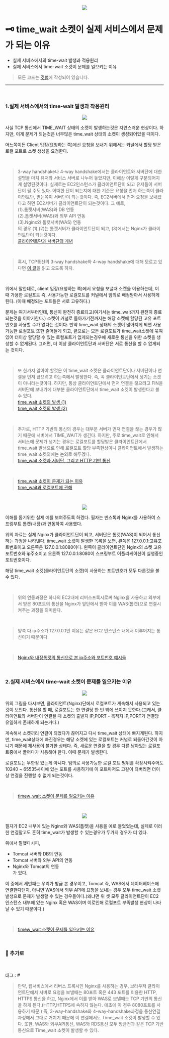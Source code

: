 <p align="center">
<img src="https://user-images.githubusercontent.com/59492312/160971578-134ca0b8-a60e-4152-bb08-938f247966d8.png">
</p>

# 🗝 time_wait 소켓이 실제 서비스에서 문제가 되는 이유

* 실제 서비스에서의 time-wait 발생과 적용원리
* 실제 서비스에서 time-wait 소켓이 문제를 일으키는 이유

> 모든 코드는 [깃헙](https://github.com/sooolog/dev-spring-springboot)에 작성되어 있습니다.

* * *

<br>



### 1.실제 서비스에서의 time-wait 발생과 작용원리

<p align="center">
<img src="https://user-images.githubusercontent.com/59492312/154788409-5bb4fd57-b393-4b59-b8d0-37ad4783ab36.png">
</p>

사실 TCP 통신에서 TIME_WAIT 상태의 소켓이 발생하는것은 자연스러운 현상이다.
하지만, 이게 문제가 되는것은 너무많은 time_wait 상태의 소켓이 생성되어있을 때이다.

어느쪽이든 Client 입장(요청하는 쪽)에선 요청을 보내기 위해서는 커널에서 할당 받은 
로컬 포트로 소켓 생성을 요청한다.

<br>

> 3-way handshake나 4-way handshake에서는 클라이언트와 서버단에 대한 설명을 마치 유저와 서비스 서버로 나누어 놓았지만, 이해상
> 이렇게 구분되어지게 설명된것이다. 실제로는 EC2인스턴스가 클라이언트단이 되고 유저들이 서버단이 될 수도 있다. 어떠한 단이 되는지에 대한
> 기준은 요청을 먼저 하는쪽이 클라이언트단, 받는쪽이 서버단이 되는것이다. 즉, EC2서버에서 먼저 요청을 보내겠다고 하면 EC2서버가 클라이언트단이 되는것이다. 
> 그 예로,      
> (1).톰캣서버(WAS)와 DB 연동     
> (2).톰캣서버(WAS)와 외부 API 연동        
> (3).Nginx와 톰캣서버(WAS) 연동    
> 의 경우 (1),(2)는 톰캣서버가 클라이언트단이 되고, (3)에서는 Nginx가 클라이언트단이 되는것이다.   
> [클라이언트단과 서버단의 개념](https://jojoldu.tistory.com/319)

<br>

> 혹시, TCP통신의 3-way handshake와 4-way handshake에 대해 모르고 있다면 [이 글](https://sooolog.dev/TCP-%ED%86%B5%EC%8B%A0%EA%B3%BC-3-way,4-way-handshake-%EA%B7%B8%EB%A6%AC%EA%B3%A0-time_wait-%EC%86%8C%EC%BC%93%EC%9D%98-%EA%B0%9C%EB%85%90/)을 읽고 오도록 하자.     

<br>

위에서 말한데로, client 입장(요청하는 쪽)에서 요청을 보낼때 소켓을 이용하는데, 
이 때 가용한 로컬포트 즉, 사용가능한 로컬포트를 커널에서 임의로 배정받아서 사용하게 된다.
(이때 배정되는 포트들은 서로 고유하다.)

문제는 여기서부터인데, 통신이 완전히 종료되고(여기서는 time_wait까지 완전히 종료되는것을 이야기한다.) 소켓이
커널로 돌아가기전까지는 해당 소켓에 할당된 고유 포트번호를 사용할 수가 없다는 것이다. 만약 time_wait 상태의 소켓이 많아지게 되면
사용가능한 로컬포트 또한 줄어들게 되고, 끝으로는 모든 로컬포트가 time_wait소켓에 묶여있어 더이상 할당할 수 있는
로컬포트가 없게되는경우에 새로운 통신을 위한 소켓을 생성할 수 없게된다. 그러면, 더 이상 클라이언트단과 서버단은 서로 통신을
할 수 없게되는 것이다.

<br>

> 또 한가지 알아야 할것은 이 time_wait 소켓은 클라이언트단이나 서버단이나 연결을 먼저 끊으려고 하는쪽에서
> 발생한다. 즉, 꼭 클라이언트단에서 생기는 소켓이 아니라는것이다. 하지만, 통상 클라이언트단에서 먼저 연결을 끊으려고 
> FIN을 서버단에 보내기에 대부분 클라이언트단에서 time_wait 소켓이 발생한다고 볼 수 있다.      
> [time_wait 소켓의 발생 (1)](https://puzzle-puzzle.tistory.com/entry/TIMEWAIT-%EC%86%8C%EC%BC%93%EC%9D%B4-%EC%84%9C%EB%B9%84%EC%8A%A4%EC%97%90-%EB%AF%B8%EC%B9%98%EB%8A%94-%EC%98%81%ED%96%A5)    
> [time_wait 소켓의 발생 (2)](https://jojoldu.tistory.com/319)

<br>

> 추가로, HTTP 기반의 통신의 경우는 대부분 서버가 먼저 연결을 끊는 경우가 많기 때문에 서버에서 TIME_WAIT가 생긴다.
> 하지만, 주로 time_wait로 인해서 서비스에 문제가 생기는 경우는 로컬포트를 할당받은 클라이언트단에서 time_wait 발생으로
> 인해 로컬포트 할당 부족현상이니 클라이언트에서 발생하는 time_wait 소켓외에는 논외로 해두겠다.     
> [time_wait 소켓과 서버단, 그리고 HTTP 기반 통신](https://m.blog.naver.com/PostView.naver?isHttpsRedirect=true&blogId=hanajava&logNo=221937962269)

<br>

> [time_wait 소켓이 문제가 되는 이유](https://jojoldu.tistory.com/319)     
> [time_wait과 로컬포트에 관해](https://m.blog.naver.com/PostView.naver?isHttpsRedirect=true&blogId=hanajava&logNo=221937962269)

<br>

<p align="center">
<img src="https://user-images.githubusercontent.com/59492312/156504161-6c477067-119e-43c2-9127-764c9fb963da.png">
</p>

이해를 돕기위한 실제 예를 보여주도록 하겠다. 필자는 빈스톡과 Nginx를 사용하여 스프링부트 톰캣(내장)과
연동하여 사용했다.

위의 자료는 실제 Nginx가 클라이언트단이 되고, 서버단은 톰캣(WAS)이 되어서 통신하는 과정을 나타낸다.
time_wait 소켓이 발생한 목록을 보면, 왼쪽은 127.0.0.1:고유포트번호이고 오른쪽은 127.0.0.1:8080이다. 
왼쪽이 클라이언트단인 Nginx의 소켓 고유 포트번호와 ip주소이고 오른쪽 127.0.0.1:8080이 스프링부트 어플리케이션이 
실행중인 포트번호이다.

해당 time_wait 소켓(클라이언트단의 소켓)이 사용하는 포트번호가 모두 다른것을 볼 수 있다.

<br>

> 위의 연동과정은 하나의 EC2내에 리버스프록시로써 Nginx을 사용하고 외부에서 받은 80포트의 통신을
> Nginx가 앞단에서 받아 이를 WAS(톰캣)으로 연결시켜주는 과정을 의미한다.

<br>

> 양쪽 다 ip주소가 127.0.0.1인 이유는 같은 EC2 인스턴스 내에서 이루어지는 통신이기 때문이다.

<br>

> [Nginx와 내장톰캣의 통신으로 본 ip주소와 포트번호 예시들](https://jojoldu.tistory.com/319)

<br>




### 2.실제 서비스에서 time-wait 소켓이 문제를 일으키는 이유

<p align="center">
<img src="https://user-images.githubusercontent.com/59492312/156504161-6c477067-119e-43c2-9127-764c9fb963da.png">
</p>

위의 그림을 다시보면, 클라이언트(Nginx)단에서 로컬포트가 계속해서 사용되고 있는것이 보인다.
통신을 할 때, 로컬포트는 한 연결당 한 번 밖에 쓰이지 못한다.(그래서, 클라이언트와 서버단이 연결될 때
소켓의 출발지 IP,PORT - 목적지 IP,PORT가 연결당 유일하게 존재하게 되는거다.)

계속해서 소켓끼리 연결이 되었다가 끊어지고 다시 time_wait 상태에 빠지게된다. 하지만, time_wait상태에
빠진경우는 해당 소켓에 있는 로컬포트는 커널로 되돌아간것이 아니기 때문에 재사용이 불가한 상태다. 즉, 새로운
연결을 할 경우 다른 남아있는 로컬포트중에서 끌어다가 사용해야 한다. 이때 문제가 발생한다.

로컬포트는 무한정 있는게 아니다. 임의로 사용가능한 로컬 포트 범위를 확장시켜주어도
10240 ~ 65535사이에 있는 포트를 사용하기에 이 포트마저도 고갈이 되버리면 더이상
연결을 진행할 수 없게 되는것이다.

<br>

> [timew_wait 소켓이 문제를 일으키는 이유](https://jojoldu.tistory.com/319?category=777282)

<br>

<p align="center">
<img src="https://user-images.githubusercontent.com/59492312/160988751-4735b191-b6c4-40be-8d60-73adae1b15a7.png">
</p>

필자가 EC2 내부에 있는 Nginx와 WAS(톰캣)을 사용을 예로 들었었는데,
실제로 이러한 연결말고도 흔히 time_wait가 발생할 수 있는경우가 두가지
경우가 더 있다.

위에서 말했다시피,    
* Tomcat 서버와 DB의 연동
* Tomcat 서버와 외부 API의 연동
* Nginx와 Tomcat의 연동    
가 있다.

이 중에서 세번째는 우리가 방금 본 경우이고, Tomcat 즉, WAS에서 데이터베이스에 연결한다던지,
아니면 WAS에서 외부 API에 요청을 보내는 경우 모두 time_wait 소켓 발생으로 문제가 발생할 수 있는
경우들이다.(왜냐면 위 셋 모두 클라이언트단이 EC2 인스턴스 내부에 있는 Nginx 혹은 WAS이며 이로인해
로컬포트 부족발생 현상이 나타날 수 있기 때문이다.)

<br>

> [timew_wait 소켓이 문제를 일으키는 이유](https://jojoldu.tistory.com/319?category=777282)

<br>



### 🚀 추가로

<br>



태그 : #





> 만약, 웹서비스에서 리버스 프록시인 Nginx를 사용하는 경우, 브라우저 클라이언트단에서 서버로 요청을 보낼때는
> 80포트 혹은 443 포트를 이용한 HTTP, HTTPS 통신을 하고, Nginx에서 이를 받아 WAS로 보낼때는 TCP 기반의
> 통신을 하게 된다.(HTTP,HTTPS에 속하지 않는다. 애초에 이 경우 8080포트를 사용하기 때문.) 즉, 3-way-handshake와
> 4-way-handshake과정을 통신연결과정에서 그대로 거치기 때문에 이 연결에서도 Time_wait 소켓이 발생할 수 있다. 또한,
> WAS와 외부API통신, WAS와 RDS통신 모두 방금전과 같은 TCP 기반 통신으로 Time_wait 소켓이 발생할 수 있다.

<br>
